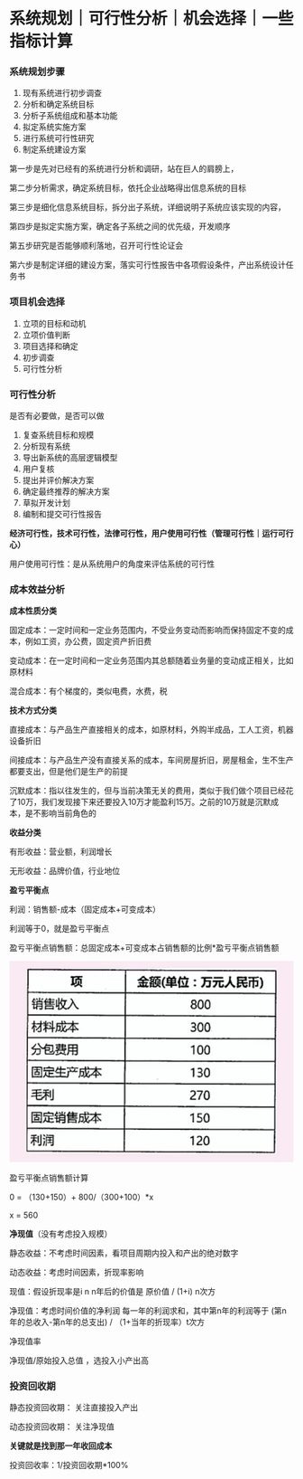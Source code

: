 # 系统规划｜可行性分析｜机会选择｜一些指标计算

### **系统规划步骤**

1. 现有系统进行初步调查
2. 分析和确定系统目标
3. 分析子系统组成和基本功能
4. 拟定系统实施方案
5. 进行系统可行性研究
6. 制定系统建设方案



第一步是先对已经有的系统进行分析和调研，站在巨人的肩膀上，

第二步分析需求，确定系统目标，依托企业战略得出信息系统的目标

第三步是细化信息系统目标，拆分出子系统，详细说明子系统应该实现的内容，

第四步是拟定实施方案，确定各子系统之间的优先级，开发顺序

第五步研究是否能够顺利落地，召开可行性论证会

第六步是制定详细的建设方案，落实可行性报告中各项假设条件，产出系统设计任务书



### 项目机会选择

1. 立项的目标和动机
2. 立项价值判断
3. 项目选择和确定
4. 初步调查
5. 可行性分析



### 可行性分析

是否有必要做，是否可以做



1. 复查系统目标和规模
2. 分析现有系统
3. 导出新系统的高层逻辑模型
4. 用户复核
5. 提出并评价解决方案
6. 确定最终推荐的解决方案
7. 草拟开发计划
8. 编制和提交可行性报告



**经济可行性，技术可行性，法律可行性，用户使用可行性（管理可行性｜运行可行心）**

用户使用可行性：是从系统用户的角度来评估系统的可行性



### 成本效益分析

**成本性质分类**

固定成本：一定时间和一定业务范围内，不受业务变动而影响而保持固定不变的成本，例如工资，办公费，固定资产折旧费

变动成本：在一定时间和一定业务范围内其总额随着业务量的变动成正相关，比如原材料

混合成本：有个梯度的，类似电费，水费，税

 **技术方式分类**

直接成本：与产品生产直接相关的成本，如原材料，外购半成品，工人工资，机器设备折旧

间接成本：与产品生产没有直接关系的成本，车间房屋折旧，房屋租金，生不生产都要支出，但是他们是生产的前提

沉默成本：指以往发生的，但与当前决策无关的费用，类似于我们做个项目已经花了10万，我们发现接下来还要投入10万才能盈利15万。之前的10万就是沉默成本，是不影响当前角色的



**收益分类**

有形收益：营业额，利润增长

无形收益：品牌价值，行业地位



**盈亏平衡点**

利润：销售额-成本（固定成本+可变成本）

利润等于0，就是盈亏平衡点

盈亏平衡点销售额：总固定成本+可变成本占销售额的比例*盈亏平衡点销售额

![image-20210510092031375](imgs/21-05-09-2/image-20210510092031375.png)



盈亏平衡点销售额计算



0 = （130+150）+ 800/（300+100）*x

x = 560 



**净现值**（没有考虑投入规模）

静态收益：不考虑时间因素，看项目周期内投入和产出的绝对数字

动态收益：考虑时间因素，折现率影响

现值：假设折现率是i  n n年后的价值是 原价值 / (1+i) n次方

净现值：考虑时间价值的净利润  每一年的利润求和，其中第n年的利润等于 (第n年的总收入-第n年的总支出) /  （1+当年的折现率）t次方



净现值率

净现值/原始投入总值 ，选投入小产出高



### 投资回收期

静态投资回收期： 关注直接投入产出

动态投资回收期： 关注净现值

**关键就是找到那一年收回成本**

投资回收率：1/投资回收期*100%

